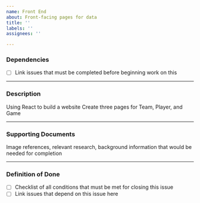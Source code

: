 ```yaml
---
name: Front End
about: Front-facing pages for data
title: ''
labels: ''
assignees: ''

---
```


### Dependencies
- [ ] Link issues that must be completed before beginning work on this

***

### Description
Using React to build a website
Create three pages for Team, Player, and Game

***

### Supporting Documents
Image references, relevant research, background information that would be needed for completion

***

### Definition of Done
- [ ] Checklist of all conditions that must be met for closing this issue
- [ ] Link issues that depend on this issue here